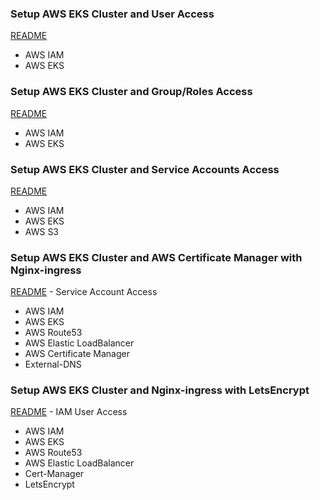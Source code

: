 ### Setup AWS EKS Cluster and User Access
[README](README_USERs.md)
- AWS IAM
- AWS EKS

### Setup AWS EKS Cluster and Group/Roles Access
[README](README_GROUPs.md)
- AWS IAM
- AWS EKS

### Setup AWS EKS Cluster and Service Accounts Access
[README](README_SA.md) 
- AWS IAM
- AWS EKS
- AWS S3

### Setup AWS EKS Cluster and AWS Certificate Manager with Nginx-ingress
[README](README_AWS_CERT_MANAGER.md) - Service Account Access
- AWS IAM
- AWS EKS
- AWS Route53
- AWS Elastic LoadBalancer
- AWS Certificate Manager
- External-DNS

### Setup AWS EKS Cluster and Nginx-ingress with LetsEncrypt
[README](README_CERT_LETSENCRYPT.md) - IAM User Access
- AWS IAM
- AWS EKS
- AWS Route53
- AWS Elastic LoadBalancer
- Cert-Manager
- LetsEncrypt